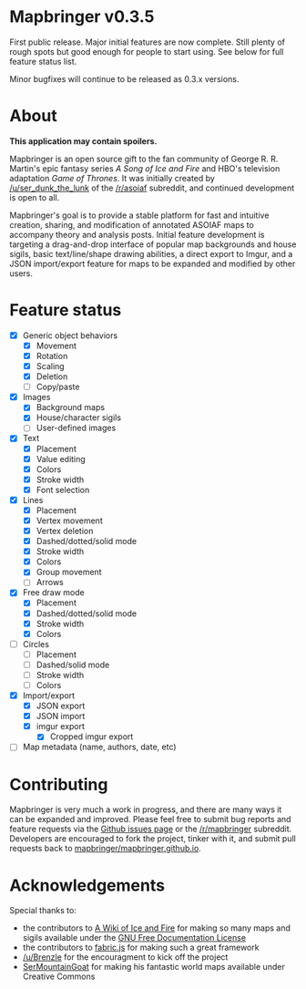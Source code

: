 # Mapbringer v0.3.5

First public release. Major initial features are now complete. Still plenty of rough spots but good enough for people to start using. See below for full feature status list.

Minor bugfixes will continue to be released as 0.3.x versions.

# About

**This application may contain spoilers.**

Mapbringer is an open source gift to the fan community of George R. R. Martin's epic fantasy series *A Song of Ice and Fire* and HBO's television adaptation *Game of Thrones*. It was initially created by [/u/ser_dunk_the_lunk](http://www.reddit.com/user/ser_dunk_the_lunk/) of the [/r/asoiaf](http://www.reddit.com/r/asoiaf/) subreddit, and continued development is open to all.

Mapbringer's goal is to provide a stable platform for fast and intuitive creation, sharing, and modification of annotated ASOIAF maps to accompany theory and analysis posts. Initial feature development is targeting a drag-and-drop interface of popular map backgrounds and house sigils, basic text/line/shape drawing abilities, a direct export to Imgur, and a JSON import/export feature for maps to be expanded and modified by other users.

# Feature status

- [x] Generic object behaviors
	- [x] Movement
	- [x] Rotation
	- [x] Scaling
	- [x] Deletion
	- [ ] Copy/paste
- [x] Images
	- [x] Background maps
	- [x] House/character sigils
	- [ ] User-defined images
- [x] Text
	- [x] Placement
	- [x] Value editing
	- [x] Colors
	- [x] Stroke width
	- [x] Font selection
- [x] Lines
	- [x] Placement
	- [x] Vertex movement
	- [x] Vertex deletion
	- [x] Dashed/dotted/solid mode
	- [x] Stroke width
	- [x] Colors
	- [x] Group movement
	- [ ] Arrows
- [x] Free draw mode
	- [x] Placement
	- [x] Dashed/dotted/solid mode
	- [x] Stroke width
	- [x] Colors
- [ ] Circles
	- [ ] Placement
	- [ ] Dashed/solid mode
	- [ ] Stroke width
	- [ ] Colors
- [x] Import/export
	- [x] JSON export
	- [x] JSON import
	- [x] imgur export
		- [x] Cropped imgur export
- [ ] Map metadata (name, authors, date, etc)

# Contributing

Mapbringer is very much a work in progress, and there are many ways it can be expanded and improved. Please feel free to submit bug reports and feature requests via the [Github issues page](https://github.com/mapbringer/mapbringer.github.io/issues) or the [/r/mapbringer](http://www.reddit.com/r/mapbringer/) subreddit. Developers are encouraged to fork the project, tinker with it, and submit pull requests back to [mapbringer/mapbringer.github.io](https://github.com/mapbringer/mapbringer.github.io).

# Acknowledgements

Special thanks to:

- the contributors to [A Wiki of Ice and Fire](http://awoiaf.westeros.org/) for making so many maps and sigils available under the [GNU Free Documentation License](http://www.gnu.org/copyleft/fdl.html)
- the contributors to [fabric.js](https://github.com/kangax/fabric.js/) for making such a great framework
- [/u/Brenzle](http://www.reddit.com/user/Brenzle) for the encouragment to kick off the project
- [SerMountainGoat](http://www.sermountaingoat.co.uk/) for making his fantastic world maps available under Creative Commons
